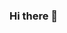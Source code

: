 ### Hi there 👋

<!--
**fanxiaobinggit/fanxiaobinggit** is a ✨ _special_ ✨ repository because its `README.md` (this file) appears on your GitHub profile.

Here are some ideas to get you started:

- 🔭 I’m a senior in China
- 🌱 I’m currently learning STM32 Python C++ opencv yolo freertos
- 👯 I’m looking to collaborate on STM32 Code
- 🤔 I’m looking for help with those poeple who want me to help them
- 💬 Ask me about ...

-->
